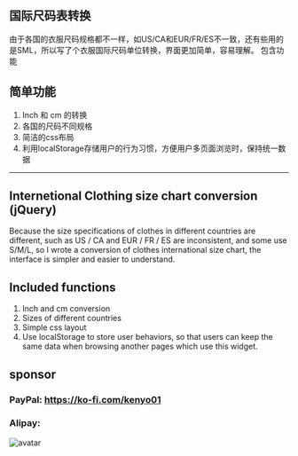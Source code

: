 ## 国际尺码表转换
由于各国的衣服尺码规格都不一样，如US/CA和EUR/FR/ES不一致，还有些用的是SML，所以写了个衣服国际尺码单位转换，界面更加简单，容易理解。
包含功能
## 简单功能
1. Inch 和 cm 的转换
2. 各国的尺码不同规格
3. 简洁的css布局
4. 利用localStorage存储用户的行为习惯，方便用户多页面浏览时，保持统一数据
---
## Internetional Clothing size chart conversion (jQuery)
Because the size specifications of clothes in different countries are different, such as US / CA and EUR / FR / ES are inconsistent, and some use S/M/L, so I wrote a conversion of clothes international size chart, the interface is simpler and easier to understand.
## Included functions
1. Inch and cm conversion
2. Sizes of different countries
3. Simple css layout
4. Use localStorage to store user behaviors, so that users can keep the same data when browsing another pages which use this widget.
## sponsor
### PayPal: https://ko-fi.com/kenyo01
### Alipay:
![avatar](https://res.cloudinary.com/delehpjqm/image/upload/v1578395326/paypal/alipay/alipay.jpg)
